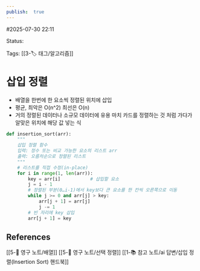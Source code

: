 ```yaml
---
publish:  true
---
```

#2025-07-30 22:11

Status: 

Tags: [[3-🏷️ 태그/알고리즘]]

# 삽입 정렬
- 배열을 한번에 한 요소씩 정렬된 위치에 삽입
- 평균, 최악은 O(n^2) 최선은 O(n)
- 거의 정렬된 데이터나 소규모 데이터에 유용
마치 카드를 정렬하는 것 처럼 가다가 알맞은 위치에 해당 값 넣는 식
```python
def insertion_sort(arr):
    """
    삽입 정렬 함수
    입력: 정수 또는 비교 가능한 요소의 리스트 arr
    출력: 오름차순으로 정렬된 리스트
    """
    # 리스트를 직접 수정(in-place)
    for i in range(1, len(arr)):
        key = arr[i]           # 삽입할 요소
        j = i - 1
        # 정렬된 부분(0…i-1)에서 key보다 큰 요소를 한 칸씩 오른쪽으로 이동
        while j >= 0 and arr[j] > key:
            arr[j + 1] = arr[j]
            j -= 1
        # 빈 자리에 key 삽입
        arr[j + 1] = key
```
## References
 [[5-💎 영구 노트/배열]]
 [[5-💎 영구 노트/선택 정렬]]
 [[1-📚 참고 노트/ai 답변/삽입 정렬(Insertion Sort) 핸드북]]